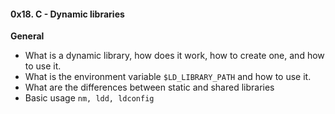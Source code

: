 #### 0x18. C - Dynamic libraries
**General**
- What is a dynamic library, how does it work, how to create one, and how to use it.
- What is the environment variable ``$LD_LIBRARY_PATH`` and how to use it.
- What are the differences between static and shared libraries
- Basic usage ``nm, ldd, ldconfig``
